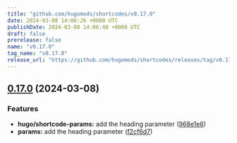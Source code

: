 ```yaml
---
title: "github.com/hugomods/shortcodes/v0.17.0"
date: 2024-03-08 14:06:26 +0000 UTC
publishDate: 2024-03-08 14:06:40 +0000 UTC
draft: false
prerelease: false
name: "v0.17.0"
tag_name: "v0.17.0"
release_url: "https://github.com/hugomods/shortcodes/releases/tag/v0.17.0"
---
```


## [0.17.0](https://github.com/hugomods/shortcodes/compare/v0.16.0...v0.17.0) (2024-03-08)


### Features

* **hugo/shortcode-params:** add the heading parameter ([968e1e6](https://github.com/hugomods/shortcodes/commit/968e1e6c334a5bc706f66211dcafa7bfe3c16e2a))
* **params:** add the heading parameter ([f2cf6d7](https://github.com/hugomods/shortcodes/commit/f2cf6d76ef7f2120f8774274c5923aba106edb51))
